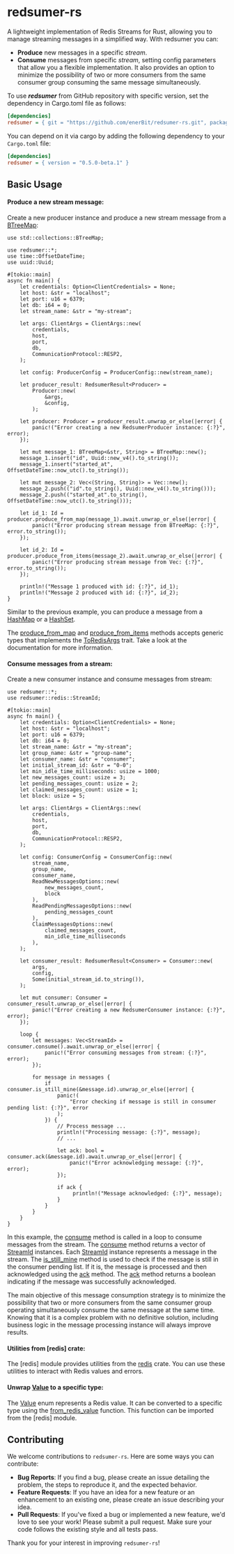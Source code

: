 # redsumer-rs

A lightweight implementation of Redis Streams for Rust, allowing you to manage streaming messages in a simplified way. With redsumer you can:

- **Produce** new messages in a specific *stream*.
- **Consume** messages from specific *stream*, setting config parameters that allow you a flexible implementation. It also provides an option to minimize the possibility of two or more consumers from the same consumer group consuming the same message simultaneously.

To use ***redsumer*** from GitHub repository with specific version, set the dependency in Cargo.toml file as follows:

```ini
[dependencies]
redsumer = { git = "https://github.com/enerBit/redsumer-rs.git", package = "redsumer", version = "0.5.0-beta.1" }
```

You can depend on it via cargo by adding the following dependency to your `Cargo.toml` file:

```ini
[dependencies]
redsumer = { version = "0.5.0-beta.1" }
```

## Basic Usage

#### Produce a new stream message:

Create a new producer instance and produce a new stream message from a [BTreeMap](`std::collections::BTreeMap`):

```rust,no_run
use std::collections::BTreeMap;

use redsumer::*;
use time::OffsetDateTime;
use uuid::Uuid;

#[tokio::main]
async fn main() {
    let credentials: Option<ClientCredentials> = None;
    let host: &str = "localhost";
    let port: u16 = 6379;
    let db: i64 = 0;
    let stream_name: &str = "my-stream";

    let args: ClientArgs = ClientArgs::new(
        credentials,
        host,
        port,
        db,
        CommunicationProtocol::RESP2,
    );

    let config: ProducerConfig = ProducerConfig::new(stream_name);

    let producer_result: RedsumerResult<Producer> =
        Producer::new(
            &args,
            &config,
        );

    let producer: Producer = producer_result.unwrap_or_else(|error| {
        panic!("Error creating a new RedsumerProducer instance: {:?}", error);
    });

    let mut message_1: BTreeMap<&str, String> = BTreeMap::new();
    message_1.insert("id", Uuid::new_v4().to_string());
    message_1.insert("started_at", OffsetDateTime::now_utc().to_string());

    let mut message_2: Vec<(String, String)> = Vec::new();
    message_2.push(("id".to_string(), Uuid::new_v4().to_string()));
    message_2.push(("started_at".to_string(), OffsetDateTime::now_utc().to_string()));

    let id_1: Id = producer.produce_from_map(message_1).await.unwrap_or_else(|error| {
        panic!("Error producing stream message from BTreeMap: {:?}", error.to_string());
    });

    let id_2: Id = producer.produce_from_items(message_2).await.unwrap_or_else(|error| {
        panic!("Error producing stream message from Vec: {:?}", error.to_string());
    });

    println!("Message 1 produced with id: {:?}", id_1);
    println!("Message 2 produced with id: {:?}", id_2);
}
```

Similar to the previous example, you can produce a message from a [HashMap](std::collections::HashMap) or a [HashSet](std::collections::HashSet).

The [produce_from_map](Producer::produce_from_map) and [produce_from_items](Producer::produce_from_items) methods accepts generic types that implements the [ToRedisArgs](redis::ToRedisArgs) trait. Take a look at the documentation for more information.

#### Consume messages from a stream:

Create a new consumer instance and consume messages from stream:

```rust,no_run
use redsumer::*;
use redsumer::redis::StreamId;

#[tokio::main]
async fn main() {
    let credentials: Option<ClientCredentials> = None;
    let host: &str = "localhost";
    let port: u16 = 6379;
    let db: i64 = 0;
    let stream_name: &str = "my-stream";
    let group_name: &str = "group-name";
    let consumer_name: &str = "consumer";
    let initial_stream_id: &str = "0-0";
    let min_idle_time_milliseconds: usize = 1000;
    let new_messages_count: usize = 3;
    let pending_messages_count: usize = 2;
    let claimed_messages_count: usize = 1;
    let block: usize = 5;

    let args: ClientArgs = ClientArgs::new(
        credentials,
        host,
        port,
        db,
        CommunicationProtocol::RESP2,
    );

    let config: ConsumerConfig = ConsumerConfig::new(
        stream_name,
        group_name,
        consumer_name,
        ReadNewMessagesOptions::new(
            new_messages_count,
            block
        ),
        ReadPendingMessagesOptions::new(
            pending_messages_count
        ),
        ClaimMessagesOptions::new(
            claimed_messages_count,
            min_idle_time_milliseconds
        ),
    );

    let consumer_result: RedsumerResult<Consumer> = Consumer::new(
        args,
        config,
        Some(initial_stream_id.to_string()),
    );

    let mut consumer: Consumer = consumer_result.unwrap_or_else(|error| {
        panic!("Error creating a new RedsumerConsumer instance: {:?}", error);
    });

    loop {
        let messages: Vec<StreamId> = consumer.consume().await.unwrap_or_else(|error| {
            panic!("Error consuming messages from stream: {:?}", error);
        });

        for message in messages {
            if consumer.is_still_mine(&message.id).unwrap_or_else(|error| {
                panic!(
                    "Error checking if message is still in consumer pending list: {:?}", error
                );
            }) {
                // Process message ...
                println!("Processing message: {:?}", message);
                // ...

                let ack: bool = consumer.ack(&message.id).await.unwrap_or_else(|error| {
                    panic!("Error acknowledging message: {:?}", error);
                });

                if ack {
                     println!("Message acknowledged: {:?}", message);
                }
            }
        }
    }
}
```

In this example, the [consume](Consumer::consume) method is called in a loop to consume messages from the stream.
The [consume](Consumer::consume) method returns a vector of [StreamId](redis::StreamId) instances. Each [StreamId](redis::StreamId) instance represents a message in the stream.
The [is_still_mine](Consumer::is_still_mine) method is used to check if the message is still in the consumer pending list.
If it is, the message is processed and then acknowledged using the [ack](Consumer::ack) method.
The [ack](Consumer::ack) method returns a boolean indicating if the message was successfully acknowledged.

The main objective of this message consumption strategy is to minimize the possibility that two or more consumers from the same consumer group operating simultaneously consume the same message at the same time.
Knowing that it is a complex problem with no definitive solution, including business logic in the message processing instance will always improve results.

#### Utilities from [redis] crate:

The [redis] module provides utilities from the [redis](https://docs.rs/redis) crate. You can use these utilities to interact with Redis values and errors.

#### Unwrap [Value](redis::Value) to a specific type:

The [Value](redis::Value) enum represents a Redis value. It can be converted to a specific type using the [from_redis_value](redis::from_redis_value) function. This function can be imported from the [redis] module.

## Contributing

We welcome contributions to `redsumer-rs`. Here are some ways you can contribute:

- **Bug Reports**: If you find a bug, please create an issue detailing the problem, the steps to reproduce it, and the expected behavior.
- **Feature Requests**: If you have an idea for a new feature or an enhancement to an existing one, please create an issue describing your idea.
- **Pull Requests**: If you've fixed a bug or implemented a new feature, we'd love to see your work! Please submit a pull request. Make sure your code follows the existing style and all tests pass.

Thank you for your interest in improving `redsumer-rs`!